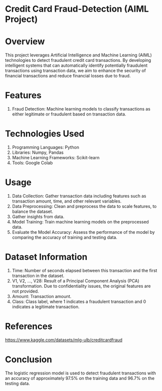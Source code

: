 # Credit Card Fraud-Detection (AIML Project)

# Overview
This project leverages Artificial Intelligence and Machine Learning (AIML) technologies to detect fraudulent credit card transactions. By developing intelligent systems that can automatically identify potentially fraudulent transactions using transaction data, we aim to enhance the security of financial transactions and reduce financial losses due to fraud.

# Features
1. Fraud Detection: Machine learning models to classify transactions as either legitimate or fraudulent based on transaction data.

# Technologies Used
1. Programming Languages: Python
2. Libraries: Numpy, Pandas
3. Machine Learning Frameworks: Scikit-learn
4. Tools: Google Colab

# Usage
1. Data Collection: Gather transaction data including features such as transaction amount, time, and other relevant variables.
2. Data Preprocessing: Clean and preprocess the data to scale features, to balance the dataset.
3. Gather insights from data.
4. Model Training: Train machine learning models on the preprocessed data.
5. Evaluate the Model Accuracy: Assess the performance of the model by comparing the accuracy of training and testing data.

# Dataset Information
1. Time: Number of seconds elapsed between this transaction and the first transaction in the dataset.
2. V1, V2, ..., V28: Result of a Principal Component Analysis (PCA) transformation. Due to confidentiality issues, the original features are not provided.
3. Amount: Transaction amount.
4. Class: Class label, where 1 indicates a fraudulent transaction and 0 indicates a legitimate transaction.

# References
https://www.kaggle.com/datasets/mlg-ulb/creditcardfraud

# Conclusion
The logistic regression model is used to detect fraudulent transactions with an accuracy of approximately 97.5% on the training data and 96.7% on the testing data.
